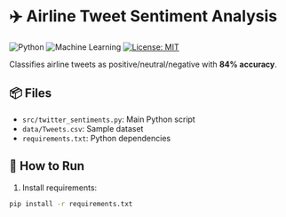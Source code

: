 # ✈️ Airline Tweet Sentiment Analysis

![Python](https://img.shields.io/badge/Python-3.10-blue) 
![Machine Learning](https://img.shields.io/badge/ML-Naive%20Bayes-orange)
[![License: MIT](https://img.shields.io/badge/License-MIT-yellow.svg)](https://opensource.org/licenses/MIT)

Classifies airline tweets as positive/neutral/negative with **84% accuracy**.

## 📦 Files
- `src/twitter_sentiments.py`: Main Python script
- `data/Tweets.csv`: Sample dataset
- `requirements.txt`: Python dependencies

## 🚀 How to Run
1. Install requirements:
```bash
pip install -r requirements.txt
